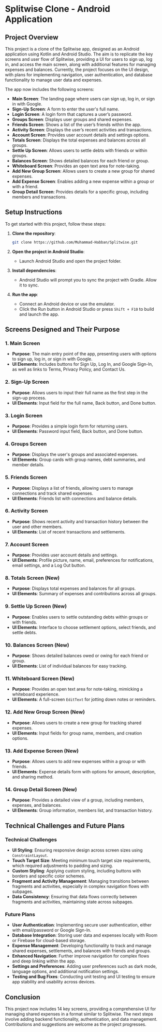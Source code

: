 # Splitwise Clone - Android Application

## Project Overview

This project is a clone of the Splitwise app, designed as an Android application using Kotlin and Android Studio. The aim is to replicate the key screens and user flow of Splitwise, providing a UI for users to sign up, log in, and access the main screen, along with additional features for managing expenses and balances. Currently, the project focuses on the UI design, with plans for implementing navigation, user authentication, and database functionality to manage user data and expenses.

The app now includes the following screens:

- **Main Screen**: The landing page where users can sign up, log in, or sign in with Google.
- **Sign-Up Screen**: A form to enter the user's full name.
- **Login Screen**: A login form that captures a user’s password.
- **Groups Screen**: Displays user groups and shared expenses.
- **Friends Screen**: Shows a list of the user’s friends within the app.
- **Activity Screen**: Displays the user’s recent activities and transactions.
- **Account Screen**: Provides user account details and settings options.
- **Totals Screen**: Displays the total expenses and balances across all groups.
- **Settle Up Screen**: Allows users to settle debts with friends or within groups.
- **Balances Screen**: Shows detailed balances for each friend or group.
- **Whiteboard Screen**: Provides an open text area for note-taking.
- **Add New Group Screen**: Allows users to create a new group for shared expenses.
- **Add Expense Screen**: Enables adding a new expense within a group or with a friend.
- **Group Detail Screen**: Provides details for a specific group, including members and transactions.


## Setup Instructions

To get started with this project, follow these steps:

1. **Clone the repository**:

    ```bash
    git clone https://github.com/Muhammad-Habban/Splitwise.git
    ```

2. **Open the project in Android Studio**:

    - Launch Android Studio and open the project folder.

3. **Install dependencies**:

    - Android Studio will prompt you to sync the project with Gradle. Allow it to sync.

4. **Run the app**:

    - Connect an Android device or use the emulator.
    - Click the Run button in Android Studio or press `Shift + F10` to build and launch the app.

## Screens Designed and Their Purpose

### 1. Main Screen

- **Purpose**: The main entry point of the app, presenting users with options to sign up, log in, or sign in with Google.
- **UI Elements**: Includes buttons for Sign Up, Log In, and Google Sign-In, as well as links to Terms, Privacy Policy, and Contact Us.

### 2. Sign-Up Screen

- **Purpose**: Allows users to input their full name as the first step in the sign-up process.
- **UI Elements**: Input field for the full name, Back button, and Done button.

### 3. Login Screen

- **Purpose**: Provides a simple login form for returning users.
- **UI Elements**: Password input field, Back button, and Done button.

### 4. Groups Screen

- **Purpose**: Displays the user's groups and associated expenses.
- **UI Elements**: Group cards with group names, debt summaries, and member details.

### 5. Friends Screen

- **Purpose**: Displays a list of friends, allowing users to manage connections and track shared expenses.
- **UI Elements**: Friends list with connections and balance details.

### 6. Activity Screen

- **Purpose**: Shows recent activity and transaction history between the user and other members.
- **UI Elements**: List of recent transactions and settlements.

### 7. Account Screen

- **Purpose**: Provides user account details and settings.
- **UI Elements**: Profile picture, name, email, preferences for notifications, email settings, and a Log Out button.

### 8. Totals Screen (New)

- **Purpose**: Displays total expenses and balances for all groups.
- **UI Elements**: Summary of expenses and contributions across all groups.

### 9. Settle Up Screen (New)

- **Purpose**: Enables users to settle outstanding debts within groups or with friends.
- **UI Elements**: Interface to choose settlement options, select friends, and settle debts.

### 10. Balances Screen (New)

- **Purpose**: Shows detailed balances owed or owing for each friend or group.
- **UI Elements**: List of individual balances for easy tracking.

### 11. Whiteboard Screen (New)

- **Purpose**: Provides an open text area for note-taking, mimicking a whiteboard experience.
- **UI Elements**: A full-screen `EditText` for jotting down notes or reminders.

### 12. Add New Group Screen (New)

- **Purpose**: Allows users to create a new group for tracking shared expenses.
- **UI Elements**: Input fields for group name, members, and creation options.

### 13. Add Expense Screen (New)

- **Purpose**: Allows users to add new expenses within a group or with friends.
- **UI Elements**: Expense details form with options for amount, description, and sharing method.

### 14. Group Detail Screen (New)

- **Purpose**: Provides a detailed view of a group, including members, expenses, and balances.
- **UI Elements**: Group information, members list, and transaction history.

## Technical Challenges and Future Plans

### Technical Challenges

- **UI Styling**: Ensuring responsive design across screen sizes using `ConstraintLayout`.
- **Touch Target Size**: Meeting minimum touch target size requirements, which required adjustments to padding and sizing.
- **Custom Styling**: Applying custom styling, including buttons with borders and specific color schemes.
- **Fragment and Activity Management**: Managing transitions between fragments and activities, especially in complex navigation flows with subpages.
- **Data Consistency**: Ensuring that data flows correctly between fragments and activities, maintaining state across subpages.

### Future Plans

- **User Authentication**: Implementing secure user authentication, either with email/password or Google Sign-In.
- **Database Integration**: Storing user data and expenses locally with Room or Firebase for cloud-based storage.
- **Expense Management**: Developing functionality to track and manage shared expenses, settlements, and balances with friends and groups.
- **Enhanced Navigation**: Further improve navigation for complex flows and deep linking within the app.
- **Settings and Preferences**: Adding user preferences such as dark mode, language options, and additional notification settings.
- **Testing and Bug Fixes**: Conducting unit testing and UI testing to ensure app stability and usability across devices.

## Conclusion

This project now includes 14 key screens, providing a comprehensive UI for managing shared expenses in a format similar to Splitwise. The next steps involve adding backend functionality, authentication, and data management. Contributions and suggestions are welcome as the project progresses.
